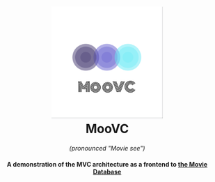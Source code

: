 <h1 align="center">
  <img src="icons/moovc.png" alt="Moo VC" width="256" height="256"/><br>
  MooVC
</h1>

<p align="center"><em>(pronounced "Movie see")</em></p>

<h4 align="center">A demonstration of the MVC architecture as a frontend to <a href="https://www.themoviedb.org/">the Movie Database</a></h4>
